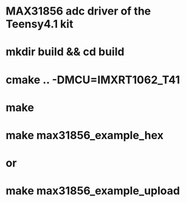 # MAX31856 adc driver of the Teensy4.1 kit
#
#
# mkdir build && cd build
# cmake .. -DMCU=IMXRT1062_T41
# make
#
# make max31856_example_hex
# or
# make max31856_example_upload
